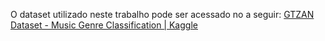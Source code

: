 O dataset utilizado neste trabalho pode ser acessado no a seguir: [GTZAN Dataset - Music Genre Classification | Kaggle](https://www.kaggle.com/datasets/andradaolteanu/gtzan-dataset-music-genre-classification)
